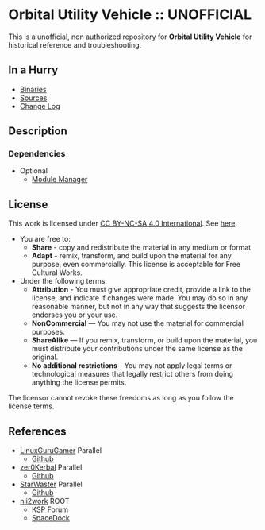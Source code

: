 # Orbital Utility Vehicle :: UNOFFICIAL

This is a unofficial, non authorized repository for **Orbital Utility Vehicle** for historical reference and troubleshooting.


## In a Hurry
* [Binaries](https://github.com/net-lisias-ksph/OUV/tree/Archive)
* [Sources](https://github.com/net-lisias-ksph/OUV/tree/master)
* [Change Log](./CHANGE_LOG.md)


## Description


### Dependencies

* Optional
	+ [Module Manager](https://forum.kerbalspaceprogram.com/index.php?/topic/50533-140-16x-module-manager-402-february-3rd-2019-right-to-ludicrous-speed/)


## License

This work is licensed under [CC BY-NC-SA 4.0 International](https://creativecommons.org/licenses/by-nc-sa/4.0/). See [here](./LICENSE).

* You are free to:
	+ **Share** - copy and redistribute the material in any medium or format
	+ **Adapt** - remix, transform, and build upon the material for any purpose, even commercially. This license is acceptable for Free Cultural
 Works.
* Under the following terms:
	+ **Attribution** - You must give appropriate credit, provide a link to the license, and indicate if changes were made. You may do so in any
 reasonable manner, but not in any way that suggests the licensor endorses you or your use.
	+ **NonCommercial** — You may not use the material for commercial purposes.
	+ **ShareAlike** — If you remix, transform, or build upon the material, you must distribute your contributions under the same license as the
 original.
	+ **No additional restrictions** - You may not apply legal terms or technological measures that legally restrict others from doing anything
the license permits.

The licensor cannot revoke these freedoms as long as you follow the license terms.


## References

* [LinuxGuruGamer](https://github.com/linuxgurugamer) Parallel
	+ [Github](https://github.com/linuxgurugamer/OrbitalTug)
* [zer0Kerbal](https://github.com/zer0Kerbal) Parallel
	+ [Github](https://github.com/zer0Kerbal/OrbitalTug)
* [StarWaster](https://github.com/Starwaster) Parallel
	+ [Github](https://github.com/Starwaster/OrbitalTug)
* [nli2work](https://forum.kerbalspaceprogram.com/index.php?/profile/106805-nli2work/) ROOT
	+ [KSP Forum](https://forum.kerbalspaceprogram.com/index.php?/topic/133162-*)
	+ [SpaceDock](https://spacedock.info/mod/313/Orbital%20Utility%20Vehicle)
